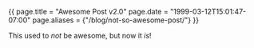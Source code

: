 {{
page.title   = "Awesome Post v2.0"
page.date    = "1999-03-12T15:01:47-07:00"
page.aliases = {"/blog/not-so-awesome-post/"}
}}

This used to *not* be awesome, but now it *is*!
